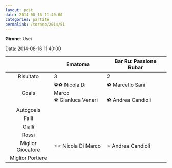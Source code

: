 ```yaml
---
layout: post
date: 2014-08-16 11:40:00
categories: partite
permalink: /torneo/2014/51
---
```

**Girone**: Usei

Data: 2014-08-16 11:40:00

| | Ematoma | Bar Ru: Passione Rubar |
|:-----:|-----|-----|
Risultato|3|2
Goals|⚽⚽ Nicola Di Marco<br/>⚽ Gianluca Veneri|⚽ Marcello Sani<br/><br/>⚽ Andrea Candioli<br/>
Autogoals||
Falli||
Gialli||
Rossi||
Miglior Giocatore|⭐⭐ Nicola Di Marco<br/>|⭐ Andrea Candioli<br/>
Miglior Portiere||